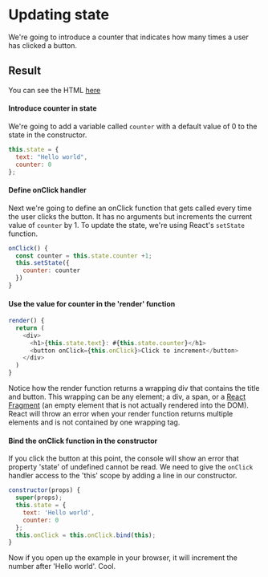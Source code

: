 # Updating state

We're going to introduce a counter that indicates how many times a user has clicked a button.

## Result

You can see the HTML [here](index.html)

#### Introduce counter in state

We're going to add a variable called `counter` with a default value of 0 to the state in the constructor.

```javascript
this.state = {
  text: "Hello world",
  counter: 0
};
```

#### Define onClick handler

Next we're going to define an onClick function that gets called every time the user clicks the button. It has no arguments but increments the current value of `counter` by 1. To update the state, we're using React's `setState` function.

```javascript
onClick() {
  const counter = this.state.counter +1;
  this.setState({
    counter: counter
  })
}
```

#### Use the value for counter in the 'render' function

```javascript
render() {
  return (
    <div>
      <h1>{this.state.text}: #{this.state.counter}</h1>
      <button onClick={this.onClick}>Click to increment</button>
    </div>
  )
}
```

Notice how the render function returns a wrapping div that contains the title and button. This wrapping can be any element; a div, a span, or a [React Fragment](https://reactjs.org/docs/fragments.html) (an empty element that is not actually rendered into the DOM). React will throw an error when your render function returns multiple elements and is not contained by one wrapping tag.

#### Bind the onClick function in the constructor

If you click the button at this point, the console will show an error that property 'state' of undefined cannot be read. We need to give the `onClick` handler access to the 'this' scope by adding a line in our constructor.

```javascript
constructor(props) {
  super(props);
  this.state = {
    text: 'Hello world',
    counter: 0
  };
  this.onClick = this.onClick.bind(this);
}
```

Now if you open up the example in your browser, it will increment the number after 'Hello world'. Cool.
